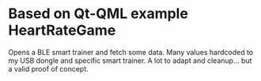 # Based on Qt-QML example HeartRateGame #

Opens a BLE smart trainer and fetch some data.
Many values hardcoded to my USB dongle and specific smart trainer. A lot to adapt and cleanup... but a valid proof of concept.

